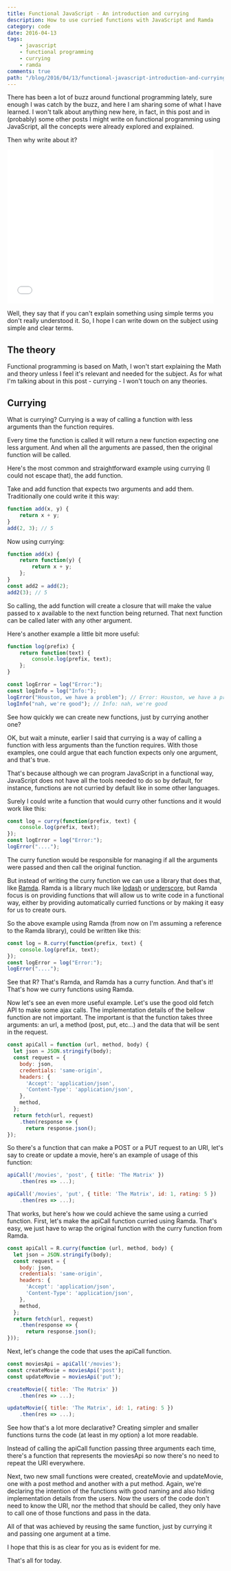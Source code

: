 ```yaml
---
title: Functional JavaScript - An introduction and currying
description: How to use curried functions with JavaScript and Ramda
category: code
date: 2016-04-13
tags:
    - javascript
    - functional programming
    - currying
    - ramda
comments: true
path: "/blog/2016/04/13/functional-javascript-introduction-and-currying"
---
```


There has been a lot of buzz around functional programming lately, sure enough I was catch by the buzz, and here I am sharing some of what I have learned.
I won't talk about anything new here, in fact, in this post and in (probably) some other posts I might write on functional programming using JavaScript, all the concepts were already explored and explained.

Then why write about it?

<iframe src="//giphy.com/embed/lYKvaJ8EQTzCU?style=centerme" width="480" height="357" frameBorder="0" class="giphy-embed" allowFullScreen></iframe>

Well, they say that if you can't explain something using simple terms you don't really understood it. So, I hope I can write down on the subject using simple and clear terms.

## The theory

Functional programming is based on Math, I won't start explaining the Math and theory unless I feel it's relevant and needed for the subject. As for what I'm talking about in this post - currying - I won't touch on any theories.

## Currying

What is currying? Currying is a way of calling a function with less arguments than the function requires.

Every time the function is called it will return a new function expecting one less argument. And when all the arguments are passed, then the original function will be called.

Here's the most common and straightforward example using currying (I could not escape that), the add function.

Take and add function that expects two arguments and add them. Traditionally one could write it this way:

```javascript
function add(x, y) {
    return x + y;
}
add(2, 3); // 5
```

Now using currying:

```javascript
function add(x) {
    return function(y) {
        return x + y;
    };
}
const add2 = add(2);
add2(3); // 5
```

So calling, the add function will create a closure that will make the value passed to x available to the next function being returned. That next function can be called later with any other argument.

Here's another example a little bit more useful:

```javascript
function log(prefix) {
    return function(text) {
        console.log(prefix, text);
    };
}

const logError = log("Error:");
const logInfo = log("Info:");
logError("Houston, we have a problem"); // Error: Houston, we have a problem
logInfo("nah, we're good"); // Info: nah, we're good
```

See how quickly we can create new functions, just by currying another one?

<script async src="//pagead2.googlesyndication.com/pagead/js/adsbygoogle.js"></script>
<!-- Responsive content -->

<ins class="adsbygoogle"
     style="display:block"
     data-ad-client="ca-pub-1865353648221711"
     data-ad-slot="8499334570"
     data-ad-format="auto"></ins>

<script>
(adsbygoogle = window.adsbygoogle || []).push({});
</script>

OK, but wait a minute, earlier I said that currying is a way of calling a function with less arguments than the function requires. With those examples, one could argue that each function expects only one argument, and that's true.

That's because although we can program JavaScript in a functional way, JavaScript does not have all the tools needed to do so by default, for instance, functions are not curried by default like in some other languages.

Surely I could write a function that would curry other functions and it would work like this:

```javascript
const log = curry(function(prefix, text) {
    console.log(prefix, text);
});
const logError = log("Error:");
logError("....");
```

The curry function would be responsible for managing if all the arguments were passed and then call the original function.

But instead of writing the curry function we can use a library that does that, like [Ramda](http://ramdajs.com/). Ramda is a library much like [lodash](https://lodash.com/) or [underscore](http://underscorejs.org/), but Ramda focus is on providing functions that will allow us to write code in a functional way, either by providing automatically curried functions or by making it easy for us to create ours.

So the above example using Ramda (from now on I'm assuming a reference to the Ramda library), could be written like this:

```javascript
const log = R.curry(function(prefix, text) {
    console.log(prefix, text);
});
const logError = log("Error:");
logError("....");
```

See that R? That's Ramda, and Ramda has a curry function. And that's it! That's how we curry functions using Ramda.

Now let's see an even more useful example. Let's use the good old fetch API to make some ajax calls. The implementation details of the bellow function are not important. The important is that the function takes three arguments: an url, a method (post, put, etc...) and the data that will be sent in the request.

```javascript
const apiCall = function (url, method, body) {
  let json = JSON.stringify(body);
  const request = {
    body: json,
    credentials: 'same-origin',
    headers: {
      'Accept': 'application/json',
      'Content-Type': 'application/json',
    },
    method,
  };
  return fetch(url, request)
    .then(response => {
      return response.json();
});
```

So there's a function that can make a POST or a PUT request to an URI, let's say to create or update a movie, here's an example of usage of this function:

```javascript
apiCall('/movies', 'post', { title: 'The Matrix' })
    .then(res => ...);

apiCall('/movies', 'put', { title: 'The Matrix', id: 1, rating: 5 })
    .then(res => ...);
```

That works, but here's how we could achieve the same using a curried function. First, let's make the apiCall function curried using Ramda. That's easy, we just have to wrap the original function with the curry function from Ramda.

```javascript
const apiCall = R.curry(function (url, method, body) {
  let json = JSON.stringify(body);
  const request = {
    body: json,
    credentials: 'same-origin',
    headers: {
      'Accept': 'application/json',
      'Content-Type': 'application/json',
    },
    method,
  };
  return fetch(url, request)
    .then(response => {
      return response.json();
}));
```

Next, let's change the code that uses the apiCall function.

```javascript
const moviesApi = apiCall('/movies');
const createMovie = moviesApi('post');
const updateMovie = moviesApi('put');

createMovie({ title: 'The Matrix' })
    .then(res => ...);

updateMovie({ title: 'The Matrix', id: 1, rating: 5 })
    .then(res => ...);
```

See how that's a lot more declarative? Creating simpler and smaller functions turns the code (at least in my option) a lot more readable.

Instead of calling the apiCall function passing three arguments each time, there's a function that represents the moviesApi so now there's no need to repeat the URI everywhere.

Next, two new small functions were created, createMovie and updateMovie, one with a post method and another with a put method. Again, we're declaring the intention of the functions with good naming and also hiding implementation details from the users. Now the users of the code don't need to know the URI, nor the method that should be called, they only have to call one of those functions and pass in the data.

All of that was achieved by reusing the same function, just by currying it and passing one argument at a time.

I hope that this is as clear for you as is evident for me.

That's all for today.
